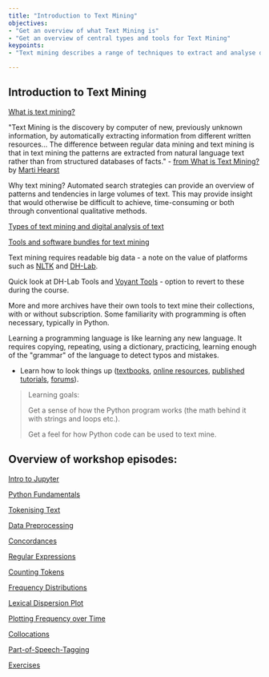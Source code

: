 ```yaml
---
title: "Introduction to Text Mining"
objectives:
- "Get an overview of what Text Mining is"
- "Get an overview of central types and tools for Text Mining"
keypoints:
- "Text mining describes a range of techniques to extract and analyse data from large digital text corpora."

---
```


## Introduction to Text Mining

[What is text mining?](https://www.ub.uio.no/english/libraries/dsc/research-methods/text-mining/)

"Text Mining is the discovery by computer of new, previously unknown information, by automatically extracting information from different written resources... The difference between regular data mining and text mining is that in text mining the patterns are extracted from natural language text rather than from structured databases of facts." - [from What is Text Mining?](https://people.ischool.berkeley.edu/~hearst/text-mining.html) by [Marti Hearst](https://en.wikipedia.org/wiki/Marti_Hearst)

Why text mining? Automated search strategies can provide an overview of patterns and tendencies in large volumes of text. This may provide insight that would otherwise be difficult to achieve, time-consuming or both through conventional qualitative methods.

[Types of text mining and digital analysis of text](https://www.ub.uio.no/english/libraries/dsc/research-methods/text-mining/text-mining-types.html)

[Tools and software bundles for text mining](https://www.ub.uio.no/english/libraries/dsc/research-methods/text-mining/tools-software-bundles.html)

Text mining requires readable big data - a note on the value of platforms such as [NLTK](https://www.nltk.org/) and [DH-Lab](https://www.nb.no/dh-lab/).

Quick look at DH-Lab Tools and [Voyant Tools](https://voyant-tools.org/) - option to revert to these during the course.

More and more archives have their own tools to text mine their collections, with or without subscription. Some familiarity with programming is often necessary, typically in Python.

Learning a programming language is like learning any new language. It requires copying, repeating, using a dictionary, practicing, learning enough of the "grammar" of the language to detect typos and mistakes.

- Learn how to look things up ([textbooks](https://www.nltk.org/book/), [online resources](https://github.com/sgsinclair/alta/blob/2eb10ab6787d032e317ce883fb0bc3427406333d/ipynb/Useful%20Resources.ipynb), [published tutorials](https://programminghistorian.org/en/lessons/?topic=python), [forums](https://stackoverflow.com/)).

> Learning goals: 
> 
> Get a sense of how the Python program works (the math behind it with strings and loops etc.).
> 
> Get a feel for how Python code can be used to text mine.

## Overview of workshop episodes:

[Intro to Jupyter](episodes/02-jupyter-notebook.md)

[Python Fundamentals](episodes/03-python-basics.md)

[Tokenising Text](episodes/04-tokenising-text.md)

[Data Preprocessing](episodes/05-preprocessing-dataset.md)

[Concordances](episodes/06-concordances.md)

[Regular Expressions](episodes/07-regular-expression-search.md)

[Counting Tokens](episodes/08-counting-tokens.md)

[Frequency Distributions](episodes/09-frequency-distributions.md)

[Lexical Dispersion Plot](episodes/10-lexical-dispersion-plot.md)

[Plotting Frequency over Time](episodes/11-plotting-frequency-over-time.md)

[Collocations](episodes/12-collocations.md)

[Part-of-Speech-Tagging](episodes/13-part-of-speech-tagging-text.md)

[Exercises](episodes/exercises.md)
